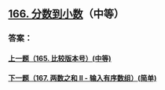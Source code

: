 ## [166. 分数到小数](https://leetcode-cn.com/problems/fraction-to-recurring-decimal/)（中等）





### 答案：



#### [上一题（165. 比较版本号）(中等)](https://github.com/sdwwld/leetCode/blob/master/src/main/java/com/wld/java/leetcode/leetCode0165.md)

#### [下一题（167. 两数之和 II - 输入有序数组）(简单)](https://github.com/sdwwld/leetCode/blob/master/src/main/java/com/wld/java/leetcode/leetCode0167.md)